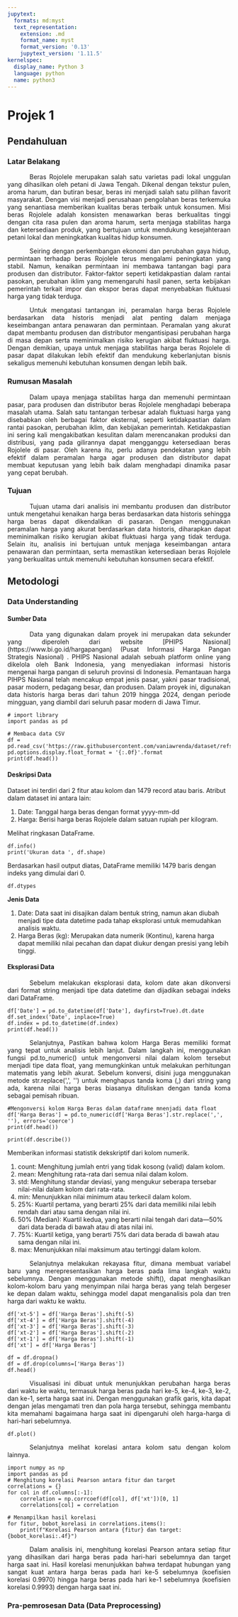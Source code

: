 ```yaml
---
jupytext:
  formats: md:myst
  text_representation:
    extension: .md
    format_name: myst
    format_version: '0.13'
    jupytext_version: '1.11.5'
kernelspec:
  display_name: Python 3
  language: python
  name: python3
---
```


# Projek 1


## Pendahuluan 

### Latar Belakang

<p style="text-indent: 50px; text-align: justify;">Beras Rojolele merupakan salah satu varietas padi lokal unggulan yang dihasilkan oleh petani di Jawa Tengah. Dikenal dengan tekstur pulen, aroma harum, dan butiran besar, beras ini menjadi salah satu pilihan favorit masyarakat. Dengan visi menjadi perusahaan pengolahan beras terkemuka yang senantiasa memberikan kualitas beras terbaik untuk konsumen. Misi beras Rojolele adalah konsisten menawarkan beras berkualitas tinggi dengan cita rasa pulen dan aroma harum, serta menjaga stabilitas harga dan ketersediaan produk, yang bertujuan untuk mendukung kesejahteraan petani lokal dan meningkatkan kualitas hidup konsumen.</p>

<p style="text-indent: 50px; text-align: justify;">Seiring dengan perkembangan ekonomi dan perubahan gaya hidup, permintaan terhadap beras Rojolele terus mengalami peningkatan yang stabil. Namun, kenaikan permintaan ini membawa tantangan bagi para produsen dan distributor. Faktor-faktor seperti ketidakpastian dalam rantai pasokan, perubahan iklim yang memengaruhi hasil panen, serta kebijakan pemerintah terkait impor dan ekspor beras dapat menyebabkan fluktuasi harga yang tidak terduga.</p>
  
<p style="text-indent: 50px; text-align: justify;">Untuk mengatasi tantangan ini, peramalan harga beras Rojolele berdasarkan data historis menjadi alat penting dalam menjaga keseimbangan antara penawaran dan permintaan. Peramalan yang akurat dapat membantu produsen dan distributor mengantisipasi perubahan harga di masa depan serta meminimalkan risiko kerugian akibat fluktuasi harga. Dengan demikian, upaya untuk menjaga stabilitas harga beras Rojolele di pasar dapat dilakukan lebih efektif dan mendukung keberlanjutan bisnis sekaligus memenuhi kebutuhan konsumen dengan lebih baik.</p>

### Rumusan Masalah

<p style="text-indent: 50px; text-align: justify;">Dalam upaya menjaga stabilitas harga dan memenuhi permintaan pasar, para produsen dan distributor beras Rojolele menghadapi beberapa masalah utama. Salah satu tantangan terbesar adalah fluktuasi harga yang disebabkan oleh berbagai faktor eksternal, seperti ketidakpastian dalam rantai pasokan, perubahan iklim, dan kebijakan pemerintah. Ketidakpastian ini sering kali mengakibatkan kesulitan dalam merencanakan produksi dan distribusi, yang pada gilirannya dapat mengganggu ketersediaan beras Rojolele di pasar. Oleh karena itu, perlu adanya pendekatan yang lebih efektif dalam peramalan harga agar produsen dan distributor dapat membuat keputusan yang lebih baik dalam menghadapi dinamika pasar yang cepat berubah.</p>

### Tujuan 

<p style="text-indent: 50px; text-align: justify;">Tujuan utama dari analisis ini membantu produsen dan distributor untuk mengetahui kenaikan harga beras berdasarkan data historis sehingga harga beras dapat dikendalikan di pasaran.  Dengan menggunakan peramalan harga yang akurat berdasarkan data historis, diharapkan dapat meminimalkan risiko kerugian akibat fluktuasi harga yang tidak terduga. Selain itu, analisis ini bertujuan untuk menjaga keseimbangan antara penawaran dan permintaan, serta memastikan ketersediaan beras Rojolele yang berkualitas untuk memenuhi kebutuhan konsumen secara efektif.</p>



## Metodologi

### Data Understanding 

#### Sumber Data 
<p style="text-indent: 50px; text-align: justify;">Data yang digunakan dalam proyek ini merupakan data sekunder yang diperoleh dari website [PHIPS Nasional](https://www.bi.go.id/hargapangan) (Pusat Informasi Harga Pangan Strategis Nasional) . PHIPS Nasional adalah sebuah platform online yang dikelola oleh Bank Indonesia, yang menyediakan informasi historis mengenai harga pangan di seluruh provinsi di Indonesia. Pemantauan harga PIHPS Nasional telah mencakup empat jenis pasar, yakni pasar tradisional, pasar modern, pedagang besar, dan produsen. Dalam proyek ini, digunakan data historis harga beras dari tahun 2019 hingga 2024, dengan periode mingguan, yang diambil dari seluruh pasar modern di Jawa Timur.</p>

```{code-cell} python
# import library
import pandas as pd
```

```{code-cell} python
# Membaca data CSV
df = pd.read_csv('https://raw.githubusercontent.com/vaniawrenda/dataset/refs/heads/main/dataset.csv')
pd.options.display.float_format = '{:.0f}'.format
print(df.head())
```

#### Deskripsi Data

Dataset ini terdiri dari 2 fitur atau kolom dan 1479 record atau baris. Atribut dalam dataset ini antara lain:
1.  Date: Tanggal harga beras dengan format yyyy-mm-dd
2.	Harga: Berisi harga beras Rojolele dalam satuan rupiah per kilogram.

Melihat ringkasan DataFrame.

```{code-cell} python
df.info()
print('Ukuran data ', df.shape)
```
Berdasarkan hasil output diatas, DataFrame memiliki 1479 baris dengan indeks yang dimulai dari 0. 

```{code-cell} python
df.dtypes
```
<b>Jenis Data</b>
1. Date: Data saat ini disajikan dalam bentuk string, namun akan diubah menjadi tipe data datetime pada tahap eksplorasi untuk memudahkan analisis waktu. 
2. Harga Beras (kg): Merupakan data numerik (Kontinu), karena harga dapat memiliki nilai pecahan dan dapat diukur dengan presisi yang lebih tinggi.

#### Eksplorasi Data

<p style="text-indent: 50px; text-align: justify;">Sebelum melakukan eksplorasi data, kolom date akan dikonversi dari format string menjadi tipe data datetime dan dijadikan sebagai indeks dari DataFrame.</p>

```{code-cell} python
df['Date'] = pd.to_datetime(df['Date'], dayfirst=True).dt.date
df.set_index('Date', inplace=True)
df.index = pd.to_datetime(df.index)
print(df.head())
```

<p style="text-indent: 50px; text-align: justify;"> Selanjutnya, Pastikan bahwa kolom Harga Beras memiliki format yang tepat untuk analisis lebih lanjut. Dalam langkah ini, menggunakan fungsi pd.to_numeric() untuk mengonversi nilai dalam kolom tersebut menjadi tipe data float, yang memungkinkan untuk melakukan perhitungan matematis yang lebih akurat. Sebelum konversi, disini juga menggunakan metode str.replace(',', '') untuk menghapus tanda koma (,) dari string yang ada, karena nilai harga beras biasanya dituliskan dengan tanda koma sebagai pemisah ribuan.</p>

```{code-cell} python
#Mengonversi kolom Harga Beras dalam dataframe mnenjadi data float
df['Harga Beras'] = pd.to_numeric(df['Harga Beras'].str.replace(',', ''), errors='coerce')
print(df.head())
```
```{code-cell} python
print(df.describe())
```
Memberikan informasi statistik dekskriptif dari kolom numerik. 
1. count: Menghitung jumlah entri yang tidak kosong (valid) dalam kolom.
2. mean: Menghitung rata-rata dari semua nilai dalam kolom.
3. std: Menghitung standar deviasi, yang mengukur seberapa tersebar nilai-nilai dalam kolom dari rata-rata.
4. min: Menunjukkan nilai minimum atau terkecil dalam kolom.
5. 25%: Kuartil pertama, yang berarti 25% dari data memiliki nilai lebih rendah dari atau sama dengan nilai ini.
6. 50% (Median): Kuartil kedua, yang berarti nilai tengah dari data—50% dari data berada di bawah atau di atas nilai ini.
7. 75%: Kuartil ketiga, yang berarti 75% dari data berada di bawah atau sama dengan nilai ini.
8. max: Menunjukkan nilai maksimum atau tertinggi dalam kolom.

<p style="text-indent: 50px; text-align: justify;">Selanjutnya  melakukan rekayasa fitur, dimana membuat variabel baru yang merepresentasikan harga beras pada lima langkah waktu sebelumnya. Dengan menggunakan metode shift(), dapat menghasilkan kolom-kolom baru yang menyimpan nilai harga beras yang telah bergeser ke depan dalam waktu, sehingga model dapat menganalisis pola dan tren harga dari waktu ke waktu.</p>

```{code-cell} python
df['xt-5'] = df['Harga Beras'].shift(-5)
df['xt-4'] = df['Harga Beras'].shift(-4)
df['xt-3'] = df['Harga Beras'].shift(-3)
df['xt-2'] = df['Harga Beras'].shift(-2)
df['xt-1'] = df['Harga Beras'].shift(-1)
df['xt'] = df['Harga Beras']

df = df.dropna()
df = df.drop(columns=['Harga Beras'])
df.head()
```
<p style="text-indent: 50px; text-align: justify;">Visualisasi ini dibuat untuk menunjukkan perubahan harga beras dari waktu ke waktu, termasuk harga beras pada hari ke-5, ke-4, ke-3, ke-2, dan ke-1, serta harga saat ini. Dengan menggunakan grafik garis, kita dapat dengan jelas mengamati tren dan pola harga tersebut, sehingga membantu kita memahami bagaimana harga saat ini dipengaruhi oleh harga-harga di hari-hari sebelumnya.</p>

```{code-cell} python
df.plot()
```
<p style="text-indent: 50px; text-align: justify;">Selanjutnya melihat korelasi antara kolom satu dengan kolom lainnya.</p>

```{code-cell} python
import numpy as np
import pandas as pd
# Menghitung korelasi Pearson antara fitur dan target
correlations = {}
for col in df.columns[:-1]:
    correlation = np.corrcoef(df[col], df['xt'])[0, 1]
    correlations[col] = correlation

# Menampilkan hasil korelasi
for fitur, bobot_korelasi in correlations.items():
    print(f"Korelasi Pearson antara {fitur} dan target: {bobot_korelasi:.4f}")
```

<p style="text-indent: 50px; text-align: justify;">Dalam analisis ini, menghitung korelasi Pearson antara setiap fitur yang dihasilkan dari harga beras pada hari-hari sebelumnya dan target harga saat ini. Hasil korelasi menunjukkan bahwa terdapat hubungan yang sangat kuat antara harga beras pada hari ke-5 sebelumnya (koefisien korelasi 0.9970) hingga harga beras pada hari ke-1 sebelumnya (koefisien korelasi 0.9993) dengan harga saat ini.</P>

### Pra-pemrosesan Data (Data Preprocessing)

